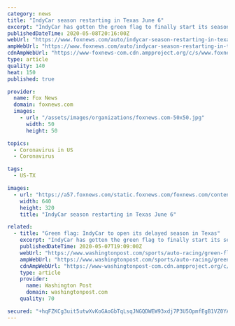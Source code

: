 ```yaml
---
category: news
title: "IndyCar season restarting in Texas June 6"
excerpt: "IndyCar has gotten the green flag to finally start its season in Texas next month with a nighttime race June 6 without spectators. The race at Texas Motor Speedway was the next one on the series schedule that hadn't been postponed or canceled because of the coronavirus pandemic."
publishedDateTime: 2020-05-08T20:16:00Z
webUrl: "https://www.foxnews.com/auto/indycar-season-restarting-in-texas-june-6"
ampWebUrl: "https://www.foxnews.com/auto/indycar-season-restarting-in-texas-june-6.amp"
cdnAmpWebUrl: "https://www-foxnews-com.cdn.ampproject.org/c/s/www.foxnews.com/auto/indycar-season-restarting-in-texas-june-6.amp"
type: article
quality: 140
heat: 150
published: true

provider:
  name: Fox News
  domain: foxnews.com
  images:
    - url: "/assets/images/organizations/foxnews.com-50x50.jpg"
      width: 50
      height: 50

topics:
  - Coronavirus in US
  - Coronavirus

tags:
  - US-TX

images:
  - url: "https://a57.foxnews.com/static.foxnews.com/foxnews.com/content/uploads/2020/05/640/320/texas1.jpg?ve=1&tl=1"
    width: 640
    height: 320
    title: "IndyCar season restarting in Texas June 6"

related:
  - title: "Green flag: IndyCar to open its delayed season in Texas"
    excerpt: "IndyCar has gotten the green flag to finally start its season in Texas next month with a nighttime race June 6 without spectators. The race at Texas Motor Speedway was the next one on the series schedule that hadn’t been postponed or canceled because of the coronavirus pandemic."
    publishedDateTime: 2020-05-07T19:09:00Z
    webUrl: "https://www.washingtonpost.com/sports/auto-racing/green-flag-indycar-to-open-its-delayed-season-in-texas/2020/05/07/773fa9e4-908e-11ea-9322-a29e75effc93_story.html"
    ampWebUrl: "https://www.washingtonpost.com/sports/auto-racing/green-flag-indycar-to-open-its-delayed-season-in-texas/2020/05/07/773fa9e4-908e-11ea-9322-a29e75effc93_story.html?outputType=amp"
    cdnAmpWebUrl: "https://www-washingtonpost-com.cdn.ampproject.org/c/s/www.washingtonpost.com/sports/auto-racing/green-flag-indycar-to-open-its-delayed-season-in-texas/2020/05/07/773fa9e4-908e-11ea-9322-a29e75effc93_story.html?outputType=amp"
    type: article
    provider:
      name: Washington Post
      domain: washingtonpost.com
    quality: 70

secured: "+hqFZKCg3uit5utwXvKoGAoGbTqLsqJNGQDWEW93xdj7P3U5OpmfEgB1VZ0YAmDH6CcNdUS526VB2JrHvM8RUcqurEQ4ZZixAotscggKdi+qprDuwD3s/6zSwlgk/G79Xj5ZPNEgmxLeEW5aMPw7puZlaHPVNQxbcv2w57JGwRgWPjm/0BJa2+FsyLU5a1ULXcoYqLtzJsnfOmv8HvIWDO0bpPmE0iLJFDPDBrzLHmZJaFzdK8KSM9AOtDdSRsd5Z9GZEa4DQ7OjutChgf+i5/qjbWKa38ZOSgv4+46avpBnR3mxDenvyv7BV9QP0jHfgpKrQL+az02KdpNwbVCPcFmR863RhbYbOtJjDxEkEFvPP7GfQRgpKV2oomHRtJrBuXumPC8mKYWXad77ZQvCKZRf5NTpP1tklS1+rlNBk5Ej8bRboHEpbM5UvkdHszEJ3pTleCZ/AH4OzEatlXTS5DiR8LmIU1uJDE34yNfme+0=;8mSb4XEf+8ssZ6UmRy8Q9A=="
---
```


